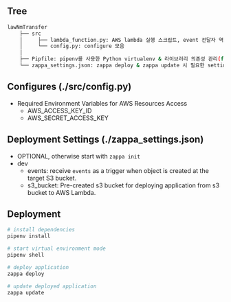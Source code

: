 ## Tree
```bash
lawNmTransfer
    ├── src
    │     ├── lambda_function.py: AWS lambda 실행 스크립트, event 전달자 역할
    │     └── config.py: configure 모음
    │
    ├── Pipfile: pipenv를 사용한 Python virtualenv & 라이브러리 의존성 관리(for Deployment)
    └── zappa_settings.json: zappa deploy & zappa update 시 필요한 settings(for Deployment)
```

## Configures (./src/config.py)

* Required Environment Variables for AWS Resources Access
    - AWS_ACCESS_KEY_ID
    - AWS_SECRET_ACCESS_KEY

## Deployment Settings (./zappa_settings.json)

* OPTIONAL, otherwise start with `zappa init`
* dev
    - events: receive `events` as a trigger when object is created at the target S3 bucket. 
    - s3_bucket: Pre-created s3 bucket for deploying application from s3 bucket to AWS Lambda.

## Deployment

``` bash
# install dependencies
pipenv install

# start virtual environment mode
pipenv shell

# deploy application
zappa deploy

# update deployed application
zappa update
```